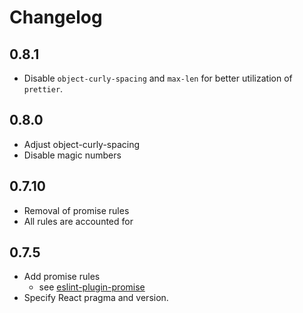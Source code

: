# Changelog

## 0.8.1
- Disable `object-curly-spacing` and `max-len` for better utilization of `prettier`.

## 0.8.0
- Adjust object-curly-spacing
- Disable magic numbers

## 0.7.10
- Removal of promise rules
- All rules are accounted for

## 0.7.5

- Add promise rules
  - see [eslint-plugin-promise](https://github.com/xjamundx/eslint-plugin-promise)
- Specify React pragma and version.
